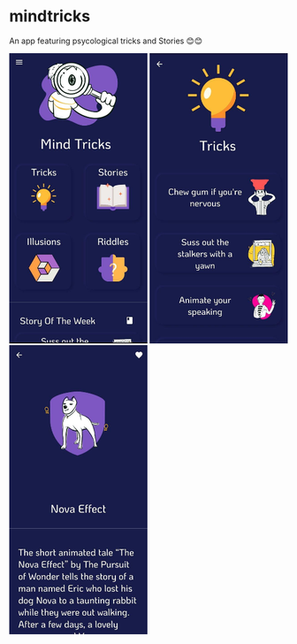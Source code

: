 # mindtricks

An app featuring psycological tricks and Stories 😊😊


<img src="assets/screen1.jpg" width=250> <img src="assets/screen2.jpg" width=250>
<img src="assets/screen3.jpg" width=250>
